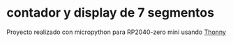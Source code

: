 # contador y display de 7 segmentos

Proyecto realizado con micropython para RP2040-zero mini usando [Thonny](https://thonny.org/)